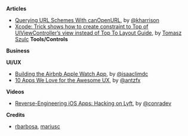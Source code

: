 **Articles**
* [Querying URL Schemes With canOpenURL](http://useyourloaf.com/blog/querying-url-schemes-with-canopenurl.html), by [@kharrison](https://twitter.com/kharrison)
* [Xcode: Trick shows how to create constraint to Top of UIViewController’s view instead of Top To Layout Guide](http://szulctomasz.com/constraint-to-top-instead-of-top-layout-guide/), by [Tomasz Szulc](https://twitter.com/tomkowz)
**Tools/Controls**


**Business**

**UI/UX**

* [Building the Airbnb Apple Watch App](http://nerds.airbnb.com/airbnb-watch/), by [@isaaclimdc](https://twitter.com/isaaclimdc)
* [10 Apps We Love for the Awesome UX](https://blog.growth.supply/10-apps-we-love-for-the-awesome-ux-b57c7ba12053), by [@antzfx](https://twitter.com/antzfx)

**Videos**

* [Reverse-Engineering iOS Apps: Hacking on Lyft](https://realm.io/news/conrad-kramer-reverse-engineering-ios-apps-lyft/), by [@conradev](https://twitter.com/conradev)


**Credits**

*  [rbarbosa](https://github.com/rbarbosa), [mariusc](https://github.com/mariusc)
